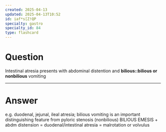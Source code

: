 ```yaml
---
created: 2025-04-13
updated: 2025-04-13T10:52
id: iaf*s[Z!QP
specialty: gastro
specialty_id: 84
type: flashcard
---
```


# Question
Intestinal atresia presents with abdominal distention and **bilious::bilious or nonbilious** vomiting

---

# Answer
e.g. duodenal, jejunal, ileal atresia; bilious vomiting is an important distinguishing feature from pyloric stenosis (nonbilious)    BILIOUS EMESIS + abdm distension = duodenal/intestinal atresia = malrotation or volvulus